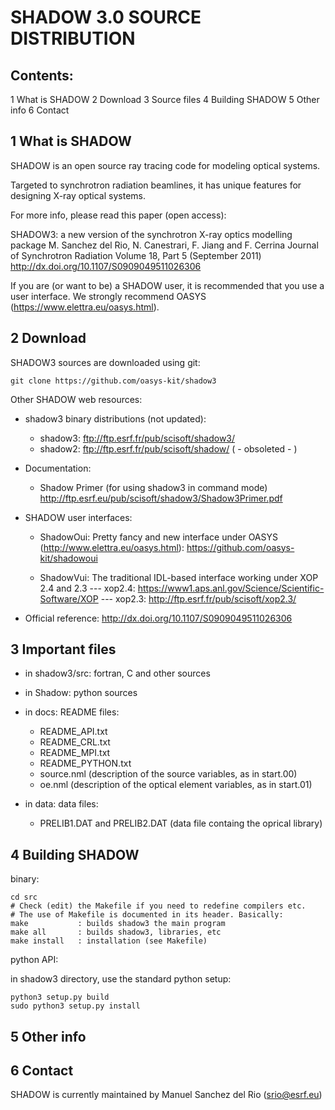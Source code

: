 # SHADOW 3.0 SOURCE DISTRIBUTION


## Contents:


1 What is SHADOW
2 Download
3 Source files
4 Building SHADOW
5 Other info
6 Contact

## 1 What is SHADOW

SHADOW is an open source ray tracing code for modeling optical systems. 

Targeted to synchrotron radiation beamlines, it has unique features for 
designing X-ray optical systems. 

For more info, please read this paper (open access):

SHADOW3: a new version of the synchrotron X-ray optics modelling package
M. Sanchez del Rio, N. Canestrari, F. Jiang and F. Cerrina
Journal of Synchrotron Radiation Volume 18, Part 5 (September 2011)
http://dx.doi.org/10.1107/S0909049511026306

If you are (or want to be) a SHADOW user, it is recommended that you use
a user interface. We strongly recommend OASYS (https://www.elettra.eu/oasys.html).

## 2 Download

SHADOW3 sources are downloaded using git: 

  ```
  git clone https://github.com/oasys-kit/shadow3
  ```

Other SHADOW web resources: 

  - shadow3 binary distributions (not updated):
     - shadow3: ftp://ftp.esrf.fr/pub/scisoft/shadow3/  
     - shadow2: ftp://ftp.esrf.fr/pub/scisoft/shadow/  ( - obsoleted - )

  - Documentation:
     - Shadow Primer (for using shadow3 in command mode)
      http://ftp.esrf.eu/pub/scisoft/shadow3/Shadow3Primer.pdf

  - SHADOW user interfaces:
     - ShadowOui: 
      Pretty fancy and new interface under OASYS (http://www.elettra.eu/oasys.html):
      https://github.com/oasys-kit/shadowoui 

     - ShadowVui:
      The traditional IDL-based interface working under XOP 2.4 and 2.3
      --- xop2.4: https://www1.aps.anl.gov/Science/Scientific-Software/XOP
      --- xop2.3: http://ftp.esrf.fr/pub/scisoft/xop2.3/  

  - Official reference:
    http://dx.doi.org/10.1107/S0909049511026306 


## 3 Important files

- in shadow3/src: fortran, C and other sources
- in Shadow: python sources

- in docs: README files:
  - README_API.txt 
  - README_CRL.txt 
  - README_MPI.txt 
  - README_PYTHON.txt
  - source.nml   (description of the source variables, as in start.00)
  - oe.nml       (description of the optical element variables, as in start.01)

- in data: data files: 
  - PRELIB1.DAT and PRELIB2.DAT (data file containg the oprical library)

## 4 Building SHADOW
  binary:
  ```
  cd src
  # Check (edit) the Makefile if you need to redefine compilers etc.
  # The use of Makefile is documented in its header. Basically:
  make           : builds shadow3 the main program
  make all       : builds shadow3, libraries, etc
  make install   : installation (see Makefile)
  ```

  python API:
  
  in shadow3 directory, use the standard python setup:
  
  ```
  python3 setup.py build
  sudo python3 setup.py install
  ```

## 5 Other info

## 6 Contact

SHADOW is currently maintained by Manuel Sanchez del Rio (srio@esrf.eu)



